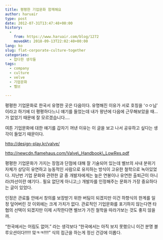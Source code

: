 ```yaml
---
title: 평평한 기업문화 함께해요
author: haruair
type: post
date: 2012-07-31T13:47:48+00:00
history:
  - 
    from: https://www.haruair.com/blog/1272
    movedAt: 2018-09-13T22:02:40+00:00
lang: ko
slug: flat-corporate-culture-together
categories:
  - 잡다한 생각들
tags:
  - company
  - culture
  - velve
  - 기업문화
  - 벨브

---
```

평평한 기업문화로 한국서 유명한 곳은 다음이다. 유명해진 이유가 서로 호칭을 ‘ㅇㅇ님’ 이라고 하기에 더 평평하다느니 얘기를 들었는데 내가 왕년에 다음에 근무해보았을 때…가 없었기 때문에 잘 모르겠습니다….

여튼 기업문화에 대한 얘기를 갑자기 꺼낸 이유는 이 글을 보고 나서 공유하고 싶다는 생각이 들었기 때문이다.

http://design-play.kr/valve/
  
http://newcdn.flamehaus.com/Valve\_Handbook\_LowRes.pdf

평평한 기업문화가 가지는 장점과 단점에 대해 잘 기술되어 있는데 벨브의 사내 분위기 자체가 상당히 유연하고 능동적인 사람으로 유지하는 방식이 고유한 철학으로 녹아있었다. 지난번 기업 문화와 관련한 글 중 개발자에게는 높은 연봉이나 유연한 출퇴근이 아니라(차선이란 얘기다.. 필요 없단게 아니고;;) 개발자를 인정해주는 문화가 가장 중요하다는 글이 있었다.

인정은 관료틀 안에서 창의를 보장받기 위한 버팀이 되겠지만 이건 하향식의 한계를 일정 덮어버린 것 이외에는 크게 가치가 없다. 관료적인 기업문화를 포기하지 않는다면 타협의 선택이 되겠지만 이제 시작한다면 벨브가 가진 철학을 따라가보는 것도 좋지 않을까.

“한국에서는 어림도 없어.” 라는 생각보다 “한국에서는 아직 보지 못했으니 이건 분명 블루오션이다!!!!! 앜ㅋㅋ!!!!” 식의 접근을 하는게 정신 건강에 이롭다.